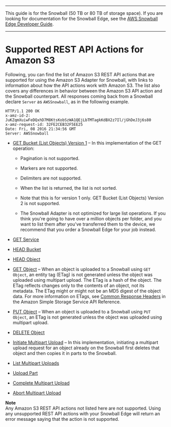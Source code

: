 --------

This guide is for the Snowball \(50 TB or 80 TB of storage space\)\. If you are looking for documentation for the Snowball Edge, see the [AWS Snowball Edge Developer Guide](http://docs.aws.amazon.com/snowball/latest/developer-guide/whatisedge.html)\.

--------

# Supported REST API Actions for Amazon S3<a name="using-adapter-s3api"></a>

Following, you can find the list of Amazon S3 REST API actions that are supported for using the Amazon S3 Adapter for Snowball, with links to information about how the API actions work with Amazon S3\. The list also covers any differences in behavior between the Amazon S3 API action and the Snowball counterpart\. All responses coming back from a Snowball declare `Server` as `AWSSnowball`, as in the following example\.

```
HTTP/1.1 200 OK
x-amz-id-2: JuKZqmXuiwFeDQxhD7M8KtsKobSzWA1QEjLbTMTagkKdBX2z7Il/jGhDeJ3j6s80
x-amz-request-id: 32FE2CEB32F5EE25
Date: Fri, 08 2016 21:34:56 GMT
Server: AWSSnowball
```

+ [GET Bucket \(List Objects\) Version 1](http://docs.aws.amazon.com/AmazonS3/latest/API/RESTBucketGET.html)  – In this implementation of the GET operation:

  + Pagination is not supported\.

  + Markers are not supported\.

  + Delimiters are not supported\.

  + When the list is returned, the list is not sorted\.

  + Note that this is for version 1 only\. GET Bucket \(List Objects\) Version 2 is not supported\.

  + The Snowball Adapter is not optimized for large list operations\. If you think you're going to have over a million objects per folder, and you want to list them after you've transferred them to the device, we recommend that you order a Snowball Edge for your job instead\.

+ [GET Service](http://docs.aws.amazon.com/AmazonS3/latest/API/RESTServiceGET.html) 

+ [HEAD Bucket](http://docs.aws.amazon.com/AmazonS3/latest/API/RESTBucketHEAD.html) 

+ [HEAD Object](http://docs.aws.amazon.com/AmazonS3/latest/API/RESTObjectHEAD.html)  

+ [GET Object](http://docs.aws.amazon.com/AmazonS3/latest/API/RESTObjectGET.html) – When an object is uploaded to a Snowball using `GET Object`, an entity tag \(ETag\) is not generated unless the object was uploaded using multipart upload\. The ETag is a hash of the object\. The ETag reflects changes only to the contents of an object, not its metadata\. The ETag might or might not be an MD5 digest of the object data\. For more information on ETags, see [Common Response Headers](http://docs.aws.amazon.com/AmazonS3/latest/API/RESTCommonResponseHeaders.html) in the Amazon Simple Storage Service API Reference\.

+ [PUT Object](http://docs.aws.amazon.com/AmazonS3/latest/API/RESTObjectPUT.html) – When an object is uploaded to a Snowball using `PUT Object`, an ETag is not generated unless the object was uploaded using multipart upload\.

+ [DELETE Object](http://docs.aws.amazon.com/AmazonS3/latest/API/RESTObjectDELETE.html) 

+ [Initiate Multipart Upload](http://docs.aws.amazon.com/AmazonS3/latest/API/mpUploadInitiate.html) – In this implementation, initiating a multipart upload request for an object already on the Snowball first deletes that object and then copies it in parts to the Snowball\. 

+ [List Multipart Uploads](http://docs.aws.amazon.com/AmazonS3/latest/API/mpUploadListMPUpload.html)  

+ [Upload Part](http://docs.aws.amazon.com/AmazonS3/latest/API/mpUploadUploadPart.html)  

+ [Complete Multipart Upload](http://docs.aws.amazon.com/AmazonS3/latest/API/mpUploadComplete.html)  

+ [Abort Multipart Upload](http://docs.aws.amazon.com/AmazonS3/latest/API/mpUploadAbort.html)  

**Note**  
Any Amazon S3 REST API actions not listed here are not supported\. Using any unsupported REST API actions with your Snowball Edge will return an error message saying that the action is not supported\.